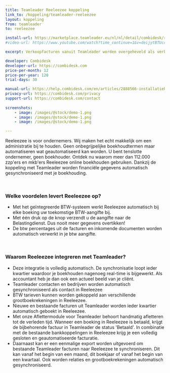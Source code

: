 ```yaml
---
title: Teamleader Reeleezee koppeling
link_to: /koppeling/teamleader-reeleezee
layout: koppeling
from: teamleader
to: reeleezee

install-url: https://marketplace.teamleader.eu/nl/nl/detail/combidesk/reeleezee/0dccc0
#video-url: https://www.youtube.com/watch?time_continue=1&v=deijytBTUcc

excerpt: Verkoopfacturen vanuit Teamleader worden overgeheveld als verkoopfacturen in Reeleezee 

developer: Combidesk  
developer-url: https://combidesk.com
price-per-month: 12
price-per-year: 120
trial-days: 30

manual-url: https://help.combidesk.com/en/articles/2888566-installatiehandleiding-teamleader-reeleezee-koppeling
privacy-url: https://combidesk.com/privacy
support-url: https://combidesk.com/contact
      
screenshots:
    - image: /images/@stock/demo-1.png
    - image: /images/@stock/demo-1.png
    - image: /images/@stock/demo-1.png

---
```


Reeleezee is voor ondernemers. Wij maken het echt makkelijk om een administratie bij te houden. Geen onbegrijpelijke boekhoudtermen maar automatiseren wat geautomatiseerd kan worden. U bent tenslotte ondernemer, geen boekhouder. Ontdek nu waarom meer dan 112.000 zzp'ers en mkb'ers Reeleezee online boekhouden gebruiken.
Dankzij de koppeling met Teamleader worden financiële gegevens automatisch gesynchroniseerd met je boekhouding.

​
### Welke voordelen levert Reeleezee op?

* Met het geïntegreerde BTW-systeem werkt Reeleezee automatisch bij elke boeking uw toekomstige BTW-aangifte bij.
* Met één druk op de knop verzendt u de aangifte naar de Belastingdienst. Dus nooit meer gegevens overtikken!
* De btw percentages uit de facturen en inkomende documenten worden automatisch verwerkt in je btw aangifte.

​
### Waarom Reeleezee integreren met Teamleader?

* Deze integratie is volledig automatisch. De synchronisatie loopt ieder kwartier waardoor je boekhouden nagenoeg real-time is bijgewerkt. Als accountant heb je dan ook een actueel beeld van je cliënt.
* Teamleader contacten en bedrijven worden automatisch gesynchroniseerd als contact in Reeleezee
* BTW tarieven kunnen worden gekoppeld aan verschillende grootboekrekeningen in Reeleezee.
* Nieuwe en bestaande facturen uit Teamleader worden ieder kwartier automatisch geboekt in Reeleezee.
* Met onze Aflettermodule voor Teamleader behoort handmatig afletteren tot de verleden tijd. Wanneer een boeking in Reeleezee is betaald, krijgt de bijbehorende factuur in Teamleader de status 'Betaald'. In combinatie met de bestaande bankkoppelingen in Reeleezee krijg je een volledig gesloten en geautomatiseerde facturatie.
* Daarnaast kan er een eenmalige export worden uitgevoerd om bestaande Teamleader facturen naar Reeleezee te synchroniseren. Dit kan vanaf het begin van een maand, dit boekjaar of vanaf het begin van een kwartaal. Ook worden relaties en grootboekrekeningen automatisch gesynchroniseerd.
